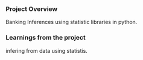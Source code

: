 ### Project Overview

 Banking Inferences using statistic libraries in python.


### Learnings from the project

 infering from data using statistis.


